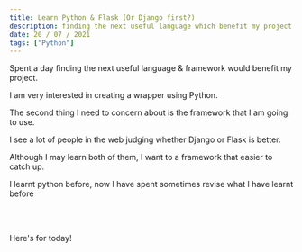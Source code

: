 ```yaml
---
title: Learn Python & Flask (Or Django first?)
description: finding the next useful language which benefit my project
date: 20 / 07 / 2021
tags: ["Python"]
---
```

<p>Spent a day finding the next useful language & framework would benefit my project.</p>
<p>I am very interested in creating a wrapper using Python.</p>
<p>The second thing I need to concern about is the framework that I am going to use.</p>
<p>I see a lot of people in the web judging whether Django or Flask is better.</p>
<p>Although I may learn both of them, I want to a framework that easier to catch up.</p>
<p>I learnt python before, now I have spent sometimes revise what I have learnt before</p>
<br/><br/>
<p>Here's for today!</p>
